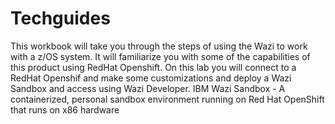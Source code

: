 # Techguides
This workbook will take you through the steps of using the Wazi to work with a z/OS system.  It will familiarize you with some of the capabilities of this product using RedHat Openshift.
On this lab you will connect to a RedHat Openshif and make some customizations and deploy a Wazi Sandbox and access using Wazi Developer.
IBM Wazi Sandbox -  A containerized, personal sandbox environment running on Red Hat OpenShift that runs on x86 hardware
